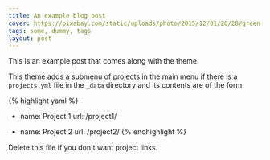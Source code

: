 ```yaml
---
title: An example blog post
cover: https://pixabay.com/static/uploads/photo/2015/12/01/20/28/green-1072828_960_720.jpg
tags: some, dummy, tags
layout: post
---
```


This is an example post that comes along with the theme.

This theme adds a submenu of projects in the main menu if there is a `projects.yml` file in the `_data` directory and its contents are of the form:

{% highlight yaml %}
- name: Project 1
  url: /project1/

- name: Project 2
  url: /project2/
{% endhighlight %}

Delete this file if you don't want project links.
